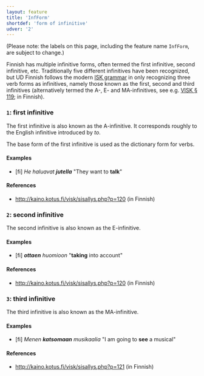 ```yaml
---
layout: feature
title: 'InfForm'
shortdef: 'form of infinitive'
udver: '2'
---
```


(Please note: the labels on this page, including the feature name
`InfForm`, are subject to change.)

Finnish has multiple infinitive forms, often termed the first
infinitive, second infinitive, etc. Traditionally five different
infinitives have been recognized, but UD Finnish follows the modern
[ISK grammar](http://scripta.kotus.fi/visk/etusivu.php) in only
recognizing three verb forms as infinitives, namely those known as the
first, second and third infinitives (alternatively termed the A-, E-
and MA-infinitives, see e.g. [VISK §
119](http://kaino.kotus.fi/visk/sisallys.php?p=119); in Finnish).

### <a name="1">`1`</a>: first infinitive

The first infinitive is also known as the A-infinitive. It corresponds
roughly to the English infinitive introduced by *to*.

The base form of the first infinitive is used as the dictionary form
for verbs.

#### Examples

* [fi] _He haluavat <b>jutella</b>_ "They want to <b>talk</b>"

#### References

* <http://kaino.kotus.fi/visk/sisallys.php?p=120> (in Finnish)

### <a name="2">`2`</a>: second infinitive

The second infinitive is also known as the E-infinitive.

#### Examples

* [fi] _<b>ottaen</b> huomioon_ "<b>taking</b> into account"

#### References

* <http://kaino.kotus.fi/visk/sisallys.php?p=120> (in Finnish)

### <a name="3">`3`</a>: third infinitive

The third infinitive is also known as the MA-infinitive.

#### Examples

* [fi] _Menen <b>katsomaan</b> musikaalia_ "I am going to <b>see</b> a musical"

#### References

* <http://kaino.kotus.fi/visk/sisallys.php?p=121> (in Finnish)
<!-- Interlanguage links updated Ne 5. května 2024, 18:20:01 CEST -->
